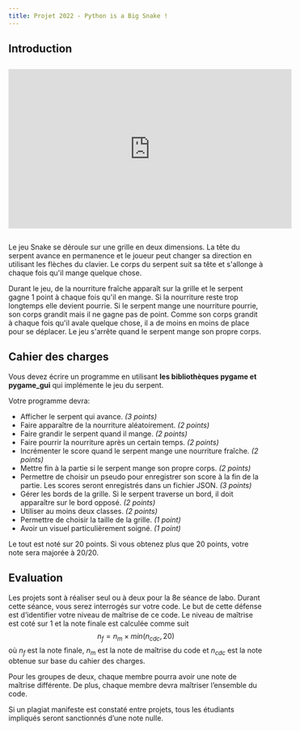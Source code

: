 ```yaml
---
title: Projet 2022 - Python is a Big Snake !
---
```


## Introduction

<iframe style="margin: 2em auto; display: block;" width="560" height="315" src="https://www.youtube.com/embed/728XABNRcb8" title="YouTube video player" frameborder="0" allow="accelerometer; autoplay; clipboard-write; encrypted-media; gyroscope; picture-in-picture" allowfullscreen></iframe>

Le jeu Snake se déroule sur une grille en deux dimensions. La tête du serpent avance
en permanence et le joueur peut changer sa direction en utilisant les flèches du clavier.
Le corps du serpent suit sa tête et s'allonge à chaque fois qu'il mange quelque chose.

Durant le jeu, de la nourriture fraîche apparaît sur la grille et le serpent gagne 1 point
à chaque fois qu'il en mange. Si la nourriture reste trop longtemps elle devient pourrie. Si
le serpent mange une nourriture pourrie, son corps grandit mais il ne gagne pas de point.
Comme son corps grandit à chaque fois qu'il avale quelque chose, il a de moins en moins de place
pour se déplacer. Le jeu s'arrête quand le serpent mange son propre corps.


## Cahier des charges

Vous devez écrire un programme en utilisant **les bibliothèques pygame et pygame_gui** qui
implémente le jeu du serpent.

Votre programme devra:

- Afficher le serpent qui avance. *(3 points)*
- Faire apparaître de la nourriture aléatoirement. *(2 points)*
- Faire grandir le serpent quand il mange. *(2 points)*
- Faire pourrir la nourriture après un certain temps. *(2 points)*
- Incrémenter le score quand le serpent mange une nourriture fraîche. *(2 points)*
- Mettre fin à la partie si le serpent mange son propre corps. *(2 points)*
- Permettre de choisir un pseudo pour enregistrer son score à la fin de la partie. Les scores seront enregistrés dans un fichier JSON. *(3 points)*
- Gérer les bords de la grille. Si le serpent traverse un bord, il doit apparaître sur le bord opposé. *(2 points)*
- Utiliser au moins deux classes. *(2 points)*
- Permettre de choisir la taille de la grille. *(1 point)*
- Avoir un visuel particulièrement soigné. *(1 point)*

Le tout est noté sur 20 points. Si vous obtenez plus que 20 points, votre note sera majorée à 20/20.

## Evaluation

Les projets sont à réaliser seul ou à deux pour la 8e séance de labo. Durant cette séance, vous serez interrogés sur votre code. Le but de cette défense est d’identifier votre niveau de maîtrise de ce code. Le niveau de maîtrise est coté sur 1 et la note finale est calculée comme suit $$ n_f = n_m \times min(n_{cdc}, 20) $$ où $n_f$ est la note finale, $n_m$ est la note de maîtrise du code et $n_{cdc}$ est la note obtenue sur base du cahier des charges.

Pour les groupes de deux, chaque membre pourra avoir une note de maîtrise différente. De plus, chaque membre devra maîtriser l’ensemble du code.

Si un plagiat manifeste est constaté entre projets, tous les étudiants impliqués seront sanctionnés d’une note nulle.


